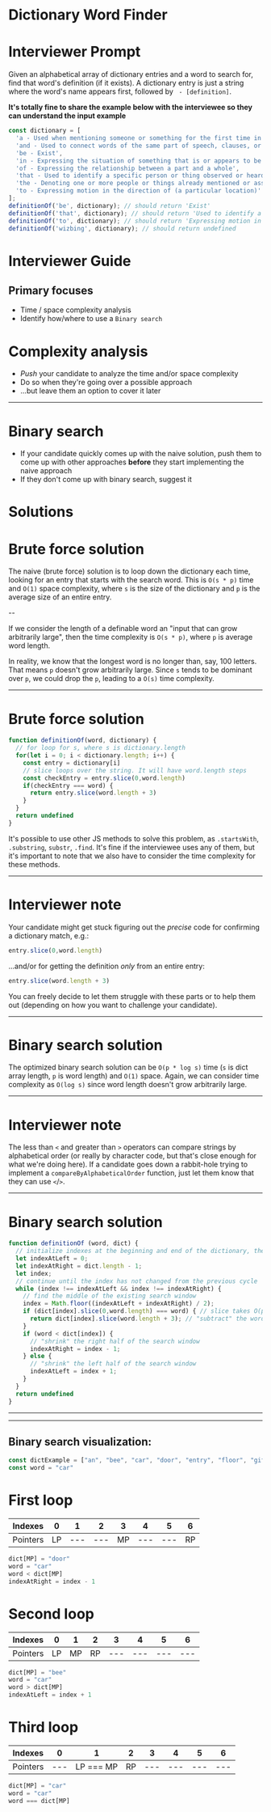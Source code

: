 # Dictionary Word Finder

# Interviewer Prompt

Given an alphabetical array of dictionary entries and a word to search for, find that word's definition (if it exists). A dictionary entry is just a string where the word's name appears first, followed by ` - [definition]`.

**It's totally fine to share the example below with the interviewee so they can understand the input example**

```javascript
const dictionary = [
  'a - Used when mentioning someone or something for the first time in a text or conversation',
  'and - Used to connect words of the same part of speech, clauses, or sentences, that are to be taken jointly',
  'be - Exist',
  'in - Expressing the situation of something that is or appears to be enclosed or surrounded by something else',
  'of - Expressing the relationship between a part and a whole',
  'that - Used to identify a specific person or thing observed or heard by the speaker',
  'the - Denoting one or more people or things already mentioned or assumed to be common knowledge',
  'to - Expressing motion in the direction of (a particular location)'
];
definitionOf('be', dictionary); // should return 'Exist'
definitionOf('that', dictionary); // should return 'Used to identify a specific person or thing observed or heard by the speaker'
definitionOf('to', dictionary); // should return 'Expressing motion in the direction of (a particular location)'
definitionOf('wizbing', dictionary); // should return undefined
```



# Interviewer Guide

## Primary focuses

- Time / space complexity analysis
- Identify how/where to use a `Binary search`


# Complexity analysis

- *Push* your candidate to analyze the time and/or space complexity
- Do so when they're going over a possible approach
- ...but leave them an option to cover it later

---

# Binary search

- If your candidate quickly comes up with the naive solution, push them to come up with other approaches **before** they start implementing the naive approach
- If they don't come up with binary search, suggest it


# Solutions


# Brute force solution

The naive (brute force) solution is to loop down the dictionary each time, looking for an entry that starts with the search word. This is `O(s * p)` time and `O(1)` space complexity, where `s` is the size of the dictionary and `p` is the average size of an entire entry.

--

If we consider the length of a definable word an "input that can grow arbitrarily large", then the time complexity is `O(s * p)`, where `p` is average word length.

In reality, we know that the longest word is no longer than, say, 100 letters. That means `p` doesn't grow arbitrarily large. Since `s` tends to be dominant over `p`, we could drop the `p`, leading to a `O(s)` time complexity.

---

# Brute force solution

```javascript
function definitionOf(word, dictionary) {
  // for loop for s, where s is dictionary.length
  for(let i = 0; i < dictionary.length; i++) {
    const entry = dictionary[i]
    // slice loops over the string. It will have word.length steps
    const checkEntry = entry.slice(0,word.length)
    if(checkEntry === word) {
      return entry.slice(word.length + 3)
    }
  }
  return undefined
}
```

It's possible to use other JS methods to solve this problem, as `.startsWith`, `.substring`, `substr`, `.find`. It's fine if the interviewee uses any of them, but it's important to note that we also have to consider the time complexity for these methods.

---

# Interviewer note

Your candidate might get stuck figuring out the *precise* code for confirming a dictionary match, e.g.:

```javascript
entry.slice(0,word.length)
```

...and/or for getting the definition *only* from an entire entry:

```javascript
entry.slice(word.length + 3)
```

You can freely decide to let them struggle with these parts or to help them out (depending on how you want to challenge your candidate).

---

# Binary search solution

The optimized binary search solution can be `O(p * log s)` time (`s` is dict array length, `p` is word length) and `O(1)` space. Again, we can consider time complexity as `O(log s)` since word length doesn't grow arbitrarily large.

---

# Interviewer note

The less than `<` and greater than `>` operators can compare strings by alphabetical order (or really by character code, but that's close enough for what we're doing here). If a candidate goes down a rabbit-hole trying to implement a `compareByAlphabeticalOrder` function, just let them know that they can use `<`/`>`.

---

# Binary search solution

```javascript
function definitionOf (word, dict) {
  // initialize indexes at the beginning and end of the dictionary, these define the bounds of our "search window"
  let indexAtLeft = 0;
  let indexAtRight = dict.length - 1;
  let index;
  // continue until the index has not changed from the previous cycle
  while (index !== indexAtLeft && index !== indexAtRight) {
    // find the middle of the existing search window
    index = Math.floor((indexAtLeft + indexAtRight) / 2);
    if (dict[index].slice(0,word.length) === word) { // slice takes O(p) time
      return dict[index].slice(word.length + 3); // "subtract" the word itself (plus the ' - ' part)
    }
    if (word < dict[index]) {
      // "shrink" the right half of the search window
      indexAtRight = index - 1;
    } else {
      // "shrink" the left half of the search window
      indexAtLeft = index + 1;
    }
  }
  return undefined
}
```

---
---

## Binary search visualization:

```js
const dictExample = ["an", "bee", "car", "door", "entry", "floor", "gif"]
const word = "car"
```

# First loop

Indexes | 0 | 1 | 2 | 3 | 4 | 5 | 6
--- | --- | --- | --- | --- | --- | --- | ---
Pointers | LP | --- | --- | MP | --- | --- | RP

```js
dict[MP] = "door"
word = "car"
word < dict[MP]
indexAtRight = index - 1
```

# Second loop

Indexes | 0 | 1 | 2 | 3 | 4 | 5 | 6
--- | --- | --- | --- | --- | --- | --- | ---
Pointers | LP | MP | RP | --- | --- | --- | ---

```js
dict[MP] = "bee"
word = "car"
word > dict[MP]
indexAtLeft = index + 1
```

# Third loop

Indexes | 0 | 1 | 2 | 3 | 4 | 5 | 6
--- | --- | --- | --- | --- | --- | --- | ---
Pointers | --- | LP === MP | RP | --- | --- | --- | ---

```js
dict[MP] = "car"
word = "car"
word === dict[MP]
```

